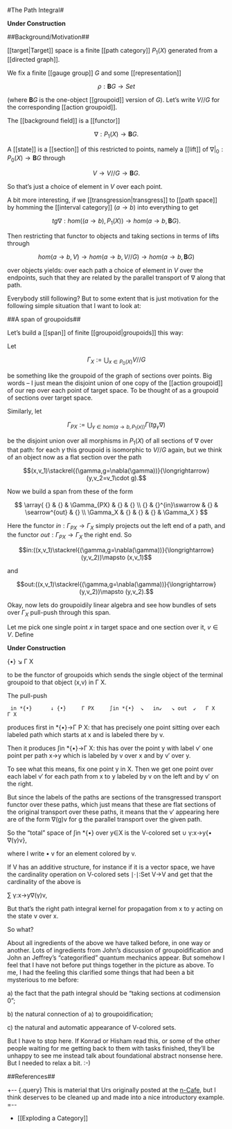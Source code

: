 #The Path Integral#

**Under Construction**

##Background/Motivation##

[[target|Target]] space is a finite [[path category]] $P_1(X)$ generated from a [[directed graph]].

We fix a finite [[gauge group]] $G$ and some [[representation]] 

$$\rho: \mathbf{B}G \to Set$$

(where $\mathbf{B}G$ is the one-object [[groupoid]] version of $G$). Let’s write $V//G$ for the corresponding [[action groupoid]].

The [[background field]] is a [[functor]]

$$\nabla: P_1(X) \to \mathbf{B}G.$$

A [[state]] is a [[section]] of this restricted to points, namely a [[lift]] of $\left.\nabla \right|_0: P_0(X)\to \mathbf{B}G$ through

$$V\to V//G\to \mathbf{B}G.$$

So that’s just a choice of element in $V$ over each point.

A bit more interesting, if we [[transgression|transgress]] to [[path space]] by homming the [[interval category]] $(a\to b)$ into everything to get

$$tg\nabla:hom((a\to b),P_1(X))\to hom(a\to b,\mathbf{B}G).$$

Then restricting that functor to objects and taking sections in terms of lifts through

$$hom(a\to b,V)\to hom(a\to b,V//G)\to hom(a\to b,\mathbf{B}G)$$

over objects yields: over each path a choice of element in $V$ over the endpoints, such that they are related by the parallel transport of $\nabla$ along that path.

Everybody still following? But to some extent that is just motivation for the following simple situation that I want to look at:

##A span of groupoids##

Let’s build a [[span]] of finite [[groupoid|groupoids]] this way:

Let

$$\Gamma_X:=\bigcup_{x\in P_0(X)} V//G$$

be something like the groupoid of the graph of sections over points. Big words – I just mean the disjoint union of one copy of the [[action groupoid]] of our rep over each point of target space. To be thought of as a groupoid of sections over target space.

Similarly, let

$$\Gamma_{PX}:=\bigcup_{\gamma\in hom(a\to b,P_1(x))} \Gamma(tg_\gamma\nabla)$$

be the disjoint union over all morphisms in $P_1(X)$ of all sections of $\nabla$ over that path: for each $\gamma$ this groupoid is isomorphic to $V//G$ again, but we think of an object now as a flat section over the path

$$(x,v_1)\stackrel{(\gamma,g=\nabla(\gamma))}{\longrightarrow} (y,v_2=v_1\cdot g).$$

Now we build a span from these of the form

$$
\array{
{} & {} & \Gamma_{PX} & {} & {}  \\
{} & {}^{in}\swarrow & {} & \searrow^{out} & {} \\
\Gamma_X & {} & {} & {} & \Gamma_X
}
$$

Here the functor $in:\Gamma_{PX}\to\Gamma_X$ simply projects out the left end of a path, and the functor $out:\Gamma_{PX}\to\Gamma_X$ the right end. So

$$in:((x,v_1)\stackrel{(\gamma,g=\nabla(\gamma))}{\longrightarrow} (y,v_2))\mapsto (x,v_1)$$

and

$$out:((x,v_1)\stackrel{(\gamma,g=\nabla(\gamma))}{\longrightarrow} (y,v_2))\mapsto (y,v_2).$$

Okay, now lets do groupoidily linear algebra and see how bundles of sets over $\Gamma_X$ pull-push through this span.

Let me pick one single point $x$ in target space and one section over it, $v\in V$.
Define 

**Under Construction**

{•}  ↘   Γ X


to be the functor of groupoids which sends the single object of the terminal groupoid to that object  (x,v) in Γ X.


The pull-push


     in *{•}      ↓ {•}     Γ PX     ∫in *{•}  ↘   in↙   ↘ out  ↙   Γ X     Γ X


produces first in *{•}→Γ P X: that has precisely one point sitting over each labeled path which starts at x and is labeled there by v.


Then it produces ∫in *{•}→Γ X: this has over the point y with label v′ one point per path x→y which is labeled by v over x and by v′ over y.


To see what this means, fix one point y in X. Then we get one point over each label v′ for each path from x to y labeled by v on the left and by v′ on the right.


But since the labels of the paths are sections of the transgressed transport functor over these paths, which just means that these are flat sections of the original transport over these paths, it means that the v′ appearing here are of the form ∇(g)v for g the parallel transport over the given path.


So the “total” space of ∫in *{•} over y∈X is the V-colored set
∪ γ:x→y{• ∇(γ)v},


where I write • v for an element colored by v. 


If V has an additive structure, for instance if it is a vector space, we have the cardinality operation on V-colored sets
∣⋅∣:Set V→V
and get that the cardinality of the above is


∑ γ:x→y∇(γ)v,


But that’s the right path integral kernel for propagation from x to y acting on the state v over x.



So what?


About all ingredients of the above we have talked before, in one way or another. Lots of ingredients from John’s discussion of groupoidification and John an Jeffrey’s “categorified” quantum mechanics appear. But somehow I feel that I have not before put things together in the picture as above. To me, I had the feeling this clarified some things that had been a bit mysterious to me before:


a) the fact that the path integral should be “taking sections at codimension 0”;


b) the natural connection of a) to groupoidification;


c) the natural and automatic appearance of V-colored sets.



But I have to stop here. If Konrad or Hisham read this, or some of the other people waiting for me getting back to them with tasks finished, they’ll be unhappy to see me instead talk about foundational abstract nonsense here. But I needed to relax a bit. :-)

##References##

+-- {.query}
This is material that Urs originally posted at the [n-Cafe](http://golem.ph.utexas.edu/category/2008/06/an_exercise_in_groupoidificati.html), but I think deserves to be cleaned up and made into a nice introductory example.
=--

* [[Exploding a Category]]
